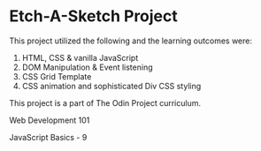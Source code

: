 # Etch-A-Sketch Project

This project utilized the following and the learning outcomes were:

1. HTML, CSS & vanilla JavaScript
2. DOM Manipulation & Event listening
3. CSS Grid Template
4. CSS animation and sophisticated Div CSS styling

This project is a part of The Odin Project curriculum.

Web Development 101

JavaScript Basics - 9

